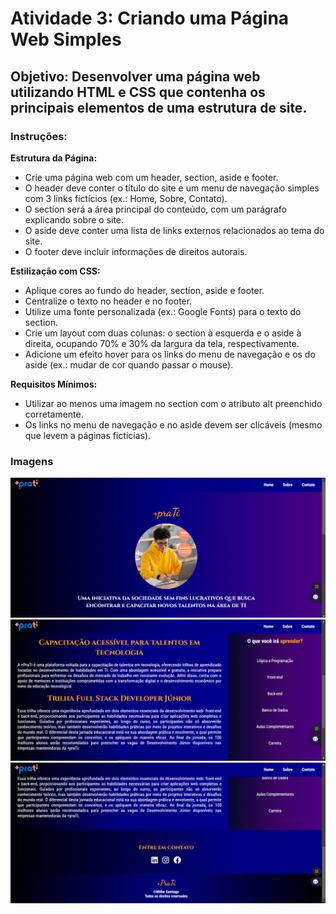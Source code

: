 <h1>Atividade 3: Criando uma Página Web Simples</h1>

<h2>Objetivo: Desenvolver uma página web utilizando HTML e CSS que contenha os principais elementos de uma estrutura de site.</h4>

<h3>Instruções:</h3>

<strong>Estrutura da Página:</strong>
- Crie uma página web com um header, section, aside e footer.
- O header deve conter o título do site e um menu de navegação simples com 3 links fictícios (ex.: Home, Sobre, Contato).
- O section será a área principal do conteúdo, com um parágrafo explicando sobre o site.
- O aside deve conter uma lista de links externos relacionados ao tema do site.
- O footer deve incluir informações de direitos autorais.


<strong>Estilização com CSS:</strong>
- Aplique cores ao fundo do header, section, aside e footer.
- Centralize o texto no header e no footer.
- Utilize uma fonte personalizada (ex.: Google Fonts) para o texto do section.
- Crie um layout com duas colunas: o section à esquerda e o aside à direita, ocupando 70% e 30% da largura da tela, respectivamente.
- Adicione um efeito hover para os links do menu de navegação e os do aside (ex.: mudar de cor quando passar o mouse).


<strong>Requisitos Mínimos:</strong>
- Utilizar ao menos uma imagem no section com o atributo alt preenchido corretamente.
- Os links no menu de navegação e no aside devem ser clicáveis (mesmo que levem a páginas fictícias).

<h3>Imagens</h3>

![alt text](img/image.png)
![alt text](img/image-1.png)
![alt text](img/image-2.png)